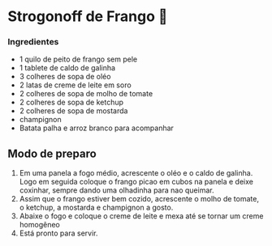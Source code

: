# Strogonoff de Frango :chicken:

### Ingredientes

- 1 quilo de peito de frango sem pele
- 1 tablete de caldo de galinha
- 3 colheres de sopa de oléo
- 2 latas de creme de leite em soro
- 2 colheres de sopa de molho de tomate 
- 2 colheres de sopa de ketchup
- 2 colheres de sopa de mostarda
- champignon
- Batata palha e arroz branco para acompanhar

## Modo de preparo

1. Em uma panela a fogo médio, acrescente o oléo e o caldo de galinha. Logo em seguida coloque o frango picao em cubos na panela e deixe coxinhar, sempre dando uma olhadinha para nao queimar.
2.  Assim que o frango estiver bem cozido, acrescente o molho de tomate, o ketchup, a mostarda e champignon a gosto.
3.  Abaixe o fogo e coloque o creme de leite e mexa até se tornar um creme homogêneo
4.  Está pronto para servir.



